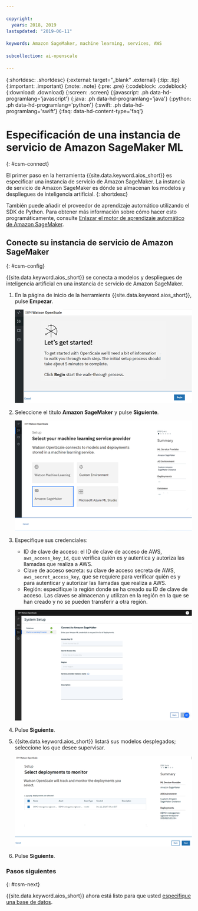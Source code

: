 ```yaml
---

copyright:
  years: 2018, 2019
lastupdated: "2019-06-11"

keywords: Amazon SageMaker, machine learning, services, AWS

subcollection: ai-openscale

---
```


{:shortdesc: .shortdesc}
{:external: target="_blank" .external}
{:tip: .tip}
{:important: .important}
{:note: .note}
{:pre: .pre}
{:codeblock: .codeblock}
{:download: .download}
{:screen: .screen}
{:javascript: .ph data-hd-programlang='javascript'}
{:java: .ph data-hd-programlang='java'}
{:python: .ph data-hd-programlang='python'}
{:swift: .ph data-hd-programlang='swift'}
{:faq: data-hd-content-type='faq'}

# Especificación de una instancia de servicio de Amazon SageMaker ML
{: #csm-connect}

El primer paso en la herramienta {{site.data.keyword.aios_short}} es especificar una instancia de servicio de Amazon SageMaker. La instancia de servicio de Amazon SageMaker es dónde se almacenan los modelos y despliegues de inteligencia artificial.
{: shortdesc}

También puede añadir el proveedor de aprendizaje automático utilizando el SDK de Python. Para obtener más información sobre cómo hacer esto programáticamente, consulte [Enlazar el motor de aprendizaje automático de Amazon SageMaker](/docs/services/ai-openscale?topic=ai-openscale-cml-connect#cml-smbind).

## Conecte su instancia de servicio de Amazon SageMaker
{: #csm-config}

{{site.data.keyword.aios_short}} se conecta a modelos y despliegues de inteligencia artificial en una instancia de servicio de Amazon SageMaker.

1.  En la página de inicio de la herramienta {{site.data.keyword.aios_short}}, pulse **Empezar**.

    ![Página de inicio](images/gs-config-start.png)

1.  Seleccione el titulo **Amazon SageMaker** y pulse **Siguiente**.

    ![Seleccionar servicio de Amazon SageMaker](images/connect-sage.png)

1.  Especifique sus credenciales:

    - ID de clave de acceso: el ID de clave de acceso de AWS, `aws_access_key_id`, que verifica quién es y autentica y autoriza las llamadas que realiza a AWS.
    - Clave de acceso secreta: su clave de acceso secreta de AWS, `aws_secret_access_key`, que se requiere para verificar quién es y para autenticar y autorizar las llamadas que realiza a AWS.
    - Región: especifique la región donde se ha creado su ID de clave de acceso. Las claves se almacenan y utilizan en la región en la que se han creado y no se pueden transferir a otra región. 

    ![Especificar las credenciales de servicio de Amazon SageMaker](images/connect-sage-cred.png)

1.  Pulse **Siguiente**.

1.  {{site.data.keyword.aios_short}} listará sus modelos desplegados; seleccione los que desee supervisar.

    ![Seleccionar modelos desplegados de Amazon SageMaker](images/connect-sage-deploys.png)

1.  Pulse **Siguiente**.

### Pasos siguientes
{: #csm-next}

{{site.data.keyword.aios_short}} ahora está listo para que usted [especifique una base de datos](/docs/services/ai-openscale?topic=ai-openscale-connect-db).
